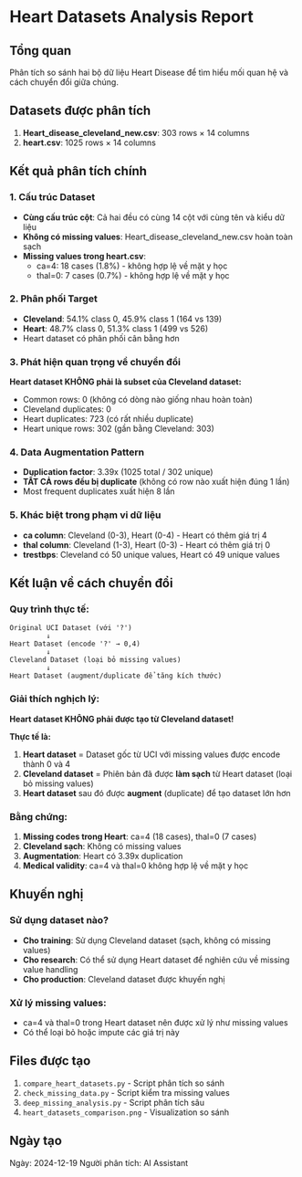 # Heart Datasets Analysis Report

## Tổng quan
Phân tích so sánh hai bộ dữ liệu Heart Disease để tìm hiểu mối quan hệ và cách chuyển đổi giữa chúng.

## Datasets được phân tích
1. **Heart_disease_cleveland_new.csv**: 303 rows × 14 columns
2. **heart.csv**: 1025 rows × 14 columns

## Kết quả phân tích chính

### 1. Cấu trúc Dataset
- **Cùng cấu trúc cột**: Cả hai đều có cùng 14 cột với cùng tên và kiểu dữ liệu
- **Không có missing values**: Heart_disease_cleveland_new.csv hoàn toàn sạch
- **Missing values trong heart.csv**: 
  - ca=4: 18 cases (1.8%) - không hợp lệ về mặt y học
  - thal=0: 7 cases (0.7%) - không hợp lệ về mặt y học

### 2. Phân phối Target
- **Cleveland**: 54.1% class 0, 45.9% class 1 (164 vs 139)
- **Heart**: 48.7% class 0, 51.3% class 1 (499 vs 526)
- Heart dataset có phân phối cân bằng hơn

### 3. Phát hiện quan trọng về chuyển đổi

**Heart dataset KHÔNG phải là subset của Cleveland dataset:**
- Common rows: 0 (không có dòng nào giống nhau hoàn toàn)
- Cleveland duplicates: 0
- Heart duplicates: 723 (có rất nhiều duplicate)
- Heart unique rows: 302 (gần bằng Cleveland: 303)

### 4. Data Augmentation Pattern
- **Duplication factor**: 3.39x (1025 total / 302 unique)
- **TẤT CẢ rows đều bị duplicate** (không có row nào xuất hiện đúng 1 lần)
- Most frequent duplicates xuất hiện 8 lần

### 5. Khác biệt trong phạm vi dữ liệu
- **ca column**: Cleveland (0-3), Heart (0-4) - Heart có thêm giá trị 4
- **thal column**: Cleveland (1-3), Heart (0-3) - Heart có thêm giá trị 0
- **trestbps**: Cleveland có 50 unique values, Heart có 49 unique values

## Kết luận về cách chuyển đổi

### Quy trình thực tế:
```
Original UCI Dataset (với '?')
         ↓
Heart Dataset (encode '?' → 0,4) 
         ↓
Cleveland Dataset (loại bỏ missing values)
         ↓
Heart Dataset (augment/duplicate để tăng kích thước)
```

### Giải thích nghịch lý:
**Heart dataset KHÔNG phải được tạo từ Cleveland dataset!**

**Thực tế là:**
1. **Heart dataset** = Dataset gốc từ UCI với missing values được encode thành 0 và 4
2. **Cleveland dataset** = Phiên bản đã được **làm sạch** từ Heart dataset (loại bỏ missing values)
3. **Heart dataset** sau đó được **augment** (duplicate) để tạo dataset lớn hơn

### Bằng chứng:
1. **Missing codes trong Heart**: ca=4 (18 cases), thal=0 (7 cases)
2. **Cleveland sạch**: Không có missing values
3. **Augmentation**: Heart có 3.39x duplication
4. **Medical validity**: ca=4 và thal=0 không hợp lệ về mặt y học

## Khuyến nghị

### Sử dụng dataset nào?
- **Cho training**: Sử dụng Cleveland dataset (sạch, không có missing values)
- **Cho research**: Có thể sử dụng Heart dataset để nghiên cứu về missing value handling
- **Cho production**: Cleveland dataset được khuyến nghị

### Xử lý missing values:
- ca=4 và thal=0 trong Heart dataset nên được xử lý như missing values
- Có thể loại bỏ hoặc impute các giá trị này

## Files được tạo
1. `compare_heart_datasets.py` - Script phân tích so sánh
2. `check_missing_data.py` - Script kiểm tra missing values
3. `deep_missing_analysis.py` - Script phân tích sâu
4. `heart_datasets_comparison.png` - Visualization so sánh

## Ngày tạo
Ngày: 2024-12-19
Người phân tích: AI Assistant
